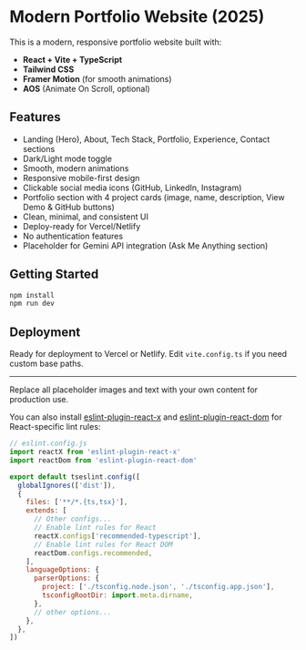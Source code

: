 
# Modern Portfolio Website (2025)

This is a modern, responsive portfolio website built with:

- **React + Vite + TypeScript**
- **Tailwind CSS**
- **Framer Motion** (for smooth animations)
- **AOS** (Animate On Scroll, optional)

## Features

- Landing (Hero), About, Tech Stack, Portfolio, Experience, Contact sections
- Dark/Light mode toggle
- Smooth, modern animations
- Responsive mobile-first design
- Clickable social media icons (GitHub, LinkedIn, Instagram)
- Portfolio section with 4 project cards (image, name, description, View Demo & GitHub buttons)
- Clean, minimal, and consistent UI
- Deploy-ready for Vercel/Netlify
- No authentication features
- Placeholder for Gemini API integration (Ask Me Anything section)

## Getting Started

```bash
npm install
npm run dev
```

## Deployment

Ready for deployment to Vercel or Netlify. Edit `vite.config.ts` if you need custom base paths.

---

Replace all placeholder images and text with your own content for production use.

You can also install [eslint-plugin-react-x](https://github.com/Rel1cx/eslint-react/tree/main/packages/plugins/eslint-plugin-react-x) and [eslint-plugin-react-dom](https://github.com/Rel1cx/eslint-react/tree/main/packages/plugins/eslint-plugin-react-dom) for React-specific lint rules:

```js
// eslint.config.js
import reactX from 'eslint-plugin-react-x'
import reactDom from 'eslint-plugin-react-dom'

export default tseslint.config([
  globalIgnores(['dist']),
  {
    files: ['**/*.{ts,tsx}'],
    extends: [
      // Other configs...
      // Enable lint rules for React
      reactX.configs['recommended-typescript'],
      // Enable lint rules for React DOM
      reactDom.configs.recommended,
    ],
    languageOptions: {
      parserOptions: {
        project: ['./tsconfig.node.json', './tsconfig.app.json'],
        tsconfigRootDir: import.meta.dirname,
      },
      // other options...
    },
  },
])
```
